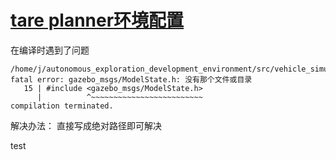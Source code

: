 # [tare planner环境配置](https://github.com/shu1ong/gitblog/issues/16)

在编译时遇到了问题
```
/home/j/autonomous_exploration_development_environment/src/vehicle_simulator/src/vehicleSimulator.cpp:15:10: fatal error: gazebo_msgs/ModelState.h: 没有那个文件或目录
   15 | #include <gazebo_msgs/ModelState.h>
      |          ^~~~~~~~~~~~~~~~~~~~~~~~~~
compilation terminated.
```
解决办法：
 直接写成绝对路径即可解决

 test
 